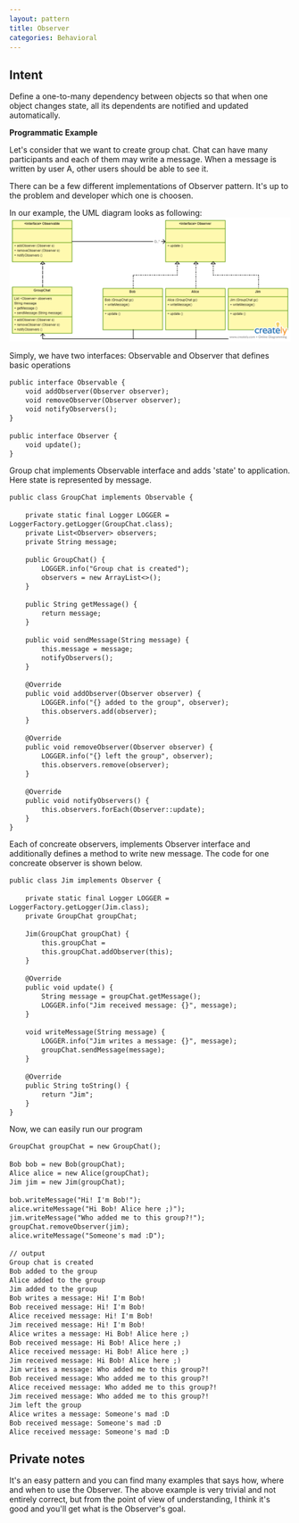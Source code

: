```yaml
---
layout: pattern
title: Observer
categories: Behavioral
---
```


## Intent
Define a one-to-many dependency between objects so that when one object changes state, all its dependents are notified and updated automatically.

**Programmatic Example**

Let's consider that we want to create group chat. Chat can have many participants and each of them may write a message. When a message is written by user A, other users should be able to see it.

There can be a few different implementations of Observer pattern. It's up to the problem and developer which one is choosen.

In our example, the UML diagram looks as following:
![alt text](./src/main/resources/observer.png "Observer")

Simply, we have two interfaces: Observable and Observer that defines basic operations
```
public interface Observable {
	void addObserver(Observer observer);
	void removeObserver(Observer observer);
	void notifyObservers();
}

public interface Observer {
	void update();
}
```
Group chat implements Observable interface and adds 'state' to application. Here state is represented by message.
```
public class GroupChat implements Observable {

	private static final Logger LOGGER = LoggerFactory.getLogger(GroupChat.class);
	private List<Observer> observers;
	private String message;

	public GroupChat() {
		LOGGER.info("Group chat is created");
		observers = new ArrayList<>();
	}

	public String getMessage() {
		return message;
	}

	public void sendMessage(String message) {
		this.message = message;
		notifyObservers();
	}

	@Override
	public void addObserver(Observer observer) {
		LOGGER.info("{} added to the group", observer);
		this.observers.add(observer);
	}

	@Override
	public void removeObserver(Observer observer) {
		LOGGER.info("{} left the group", observer);
		this.observers.remove(observer);
	}

	@Override
	public void notifyObservers() {
		this.observers.forEach(Observer::update);
	}
}
```
Each of concreate observers, implements Observer interface and additionally defines a method to write new message. The code for one concreate observer is shown below.
```
public class Jim implements Observer {

	private static final Logger LOGGER = LoggerFactory.getLogger(Jim.class);
	private GroupChat groupChat;

	Jim(GroupChat groupChat) {
		this.groupChat =
		this.groupChat.addObserver(this);
	}

	@Override
	public void update() {
		String message = groupChat.getMessage();
		LOGGER.info("Jim received message: {}", message);
	}

	void writeMessage(String message) {
		LOGGER.info("Jim writes a message: {}", message);
		groupChat.sendMessage(message);
	}

	@Override
	public String toString() {
		return "Jim";
	}
}
```
Now, we can easily run our program
```
GroupChat groupChat = new GroupChat();

Bob bob = new Bob(groupChat);
Alice alice = new Alice(groupChat);
Jim jim = new Jim(groupChat);

bob.writeMessage("Hi! I'm Bob!");
alice.writeMessage("Hi Bob! Alice here ;)");
jim.writeMessage("Who added me to this group?!");
groupChat.removeObserver(jim);
alice.writeMessage("Someone's mad :D");

// output
Group chat is created
Bob added to the group
Alice added to the group
Jim added to the group
Bob writes a message: Hi! I'm Bob!
Bob received message: Hi! I'm Bob!
Alice received message: Hi! I'm Bob!
Jim received message: Hi! I'm Bob!
Alice writes a message: Hi Bob! Alice here ;)
Bob received message: Hi Bob! Alice here ;)
Alice received message: Hi Bob! Alice here ;)
Jim received message: Hi Bob! Alice here ;)
Jim writes a message: Who added me to this group?!
Bob received message: Who added me to this group?!
Alice received message: Who added me to this group?!
Jim received message: Who added me to this group?!
Jim left the group
Alice writes a message: Someone's mad :D
Bob received message: Someone's mad :D
Alice received message: Someone's mad :D
```


## Private notes
It's an easy pattern and you can find many examples that says how, where and when to use the Observer. The above example is very trivial and not entirely correct, but from the point of view of understanding, I think it's good and you'll get what is the Observer's goal.
